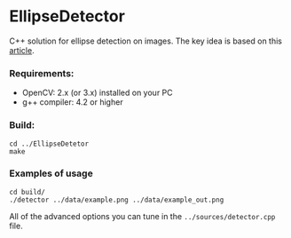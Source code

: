 # EllipseDetector
C++ solution for ellipse detection on images.
The key idea is based on this [article](http://ieeexplore.ieee.org/document/1048464/).

### Requirements:
* OpenCV: 2.x (or 3.x) installed on your PC
* g++ compiler: 4.2 or higher

### Build:
```
cd ../EllipseDetetor
make
```

### Examples of usage
```
cd build/
./detector ../data/example.png ../data/example_out.png
```
All of the advanced options you can tune in the `../sources/detector.cpp` file. 